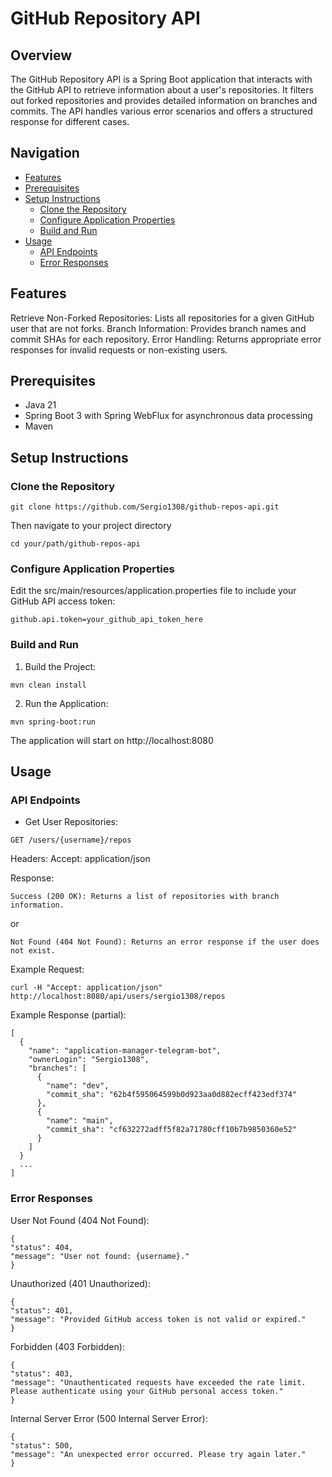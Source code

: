 # GitHub Repository API
## Overview
The GitHub Repository API is a Spring Boot application that interacts with the GitHub API to retrieve information about a user's repositories. It filters out forked repositories and provides detailed information on branches and commits. The API handles various error scenarios and offers a structured response for different cases.
## Navigation
* [Features](#features)
* [Prerequisites](#prerequisites)
* [Setup Instructions](#setup-instructions)
  * [Clone the Repository](#Clone-the-Repository)
  * [Configure Application Properties](#Configure-Application-Properties)
  * [Build and Run](#Build-and-Run)
* [Usage](#Usage)
  * [API Endpoints](#API-Endpoints)
  * [Error Responses](#Error-Responses)
## Features
Retrieve Non-Forked Repositories: Lists all repositories for a given GitHub user that are not forks.
Branch Information: Provides branch names and commit SHAs for each repository.
Error Handling: Returns appropriate error responses for invalid requests or non-existing users.
## Prerequisites
- Java 21
- Spring Boot 3 with Spring WebFlux for asynchronous data processing
- Maven

## Setup Instructions
### Clone the Repository
```
git clone https://github.com/Sergio1308/github-repos-api.git
```
Then navigate to your project directory
```
cd your/path/github-repos-api
```
### Configure Application Properties
Edit the src/main/resources/application.properties file to include your GitHub API access token:
```
github.api.token=your_github_api_token_here
```
### Build and Run
1) Build the Project:
```
mvn clean install
```
2) Run the Application:
```
mvn spring-boot:run
```
The application will start on http://localhost:8080

## Usage
### API Endpoints
- Get User Repositories:
```
GET /users/{username}/repos
```
Headers:
Accept: application/json

Response:
```
Success (200 OK): Returns a list of repositories with branch information.
```
or
```
Not Found (404 Not Found): Returns an error response if the user does not exist.
```
Example Request:
```
curl -H "Accept: application/json" http://localhost:8080/api/users/sergio1308/repos
```
Example Response (partial):
```
[
  {
    "name": "application-manager-telegram-bot",
    "ownerLogin": "Sergio1308",
    "branches": [
      {
        "name": "dev",
        "commit_sha": "62b4f595064599b0d923aa0d882ecff423edf374"
      },
      {
        "name": "main",
        "commit_sha": "cf632272adff5f82a71780cff10b7b9850360e52"
      }
    ]
  }
  ...
]
```
### Error Responses
User Not Found (404 Not Found):
```
{
"status": 404,
"message": "User not found: {username}."
}
```
Unauthorized (401 Unauthorized):
```
{
"status": 401,
"message": "Provided GitHub access token is not valid or expired."
}
```
Forbidden (403 Forbidden):
```
{
"status": 403,
"message": "Unauthenticated requests have exceeded the rate limit. Please authenticate using your GitHub personal access token."
}
```
Internal Server Error (500 Internal Server Error):
```
{
"status": 500,
"message": "An unexpected error occurred. Please try again later."
}
```